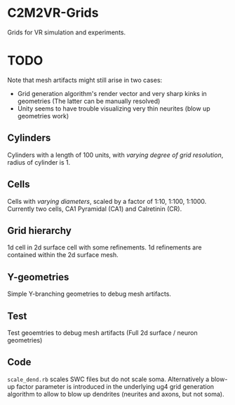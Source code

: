 # C2M2VR-Grids 
Grids for VR simulation and experiments.

# TODO
Note that mesh artifacts might still arise in two cases:
- Grid generation algorithm's render vector and very sharp kinks in geometries (The latter can be manually resolved)
- Unity seems to have trouble visualizing very thin neurites (blow up geometries work)

## Cylinders
Cylinders with a length of 100 units, with *varying degree of grid resolution*, radius of cylinder is 1.

## Cells
Cells with *varying diameters*, scaled by a factor of 1:10, 1:100, 1:1000.
Currently two cells, CA1 Pyramidal (CA1) and Calretinin (CR).

## Grid hierarchy
1d cell in 2d surface cell with some refinements. 1d refinements are contained within the 2d surface mesh.

## Y-geometries
Simple Y-branching geometries to debug mesh artifacts.

## Test
Test geoemtries to debug mesh artifacts (Full 2d surface / neuron geometries)

## Code
`scale_dend.rb` scales SWC files but do not scale soma. Alternatively a blow-up factor parameter is introduced in the
underlying ug4 grid generation algorithm to allow to blow up dendrites (neurites and axons, but not soma).

